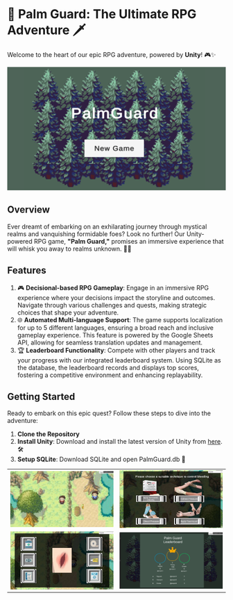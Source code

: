 # 🌴 Palm Guard: The Ultimate RPG Adventure 🗡️

Welcome to the heart of our epic RPG adventure, powered by **Unity**! 🎮✨
<td><img src="PalmGuard/1.png" alt="SS1" /></td>

## Overview

Ever dreamt of embarking on an exhilarating journey through mystical realms and vanquishing formidable foes? Look no further! Our Unity-powered RPG game, **"Palm Guard,"** promises an immersive experience that will whisk you away to realms unknown. 🏰🔮


## Features
1. 🎮 **Decisional-based RPG Gameplay**: Engage in an immersive RPG experience where your decisions impact the storyline and outcomes. Navigate through various challenges and quests, making strategic choices that shape your adventure.
2. 🌐 **Automated Multi-language Support**: The game supports localization for up to 5 different languages, ensuring a broad reach and inclusive gameplay experience. This feature is powered by the Google Sheets API, allowing for seamless translation updates and management.
3. 🏆 **Leaderboard Functionality**: Compete with other players and track your progress with our integrated leaderboard system. Using SQLite as the database, the leaderboard records and displays top scores, fostering a competitive environment and enhancing replayability.


## Getting Started

Ready to embark on this epic quest? Follow these steps to dive into the adventure:

1. **Clone the Repository**
2. **Install Unity**: Download and install the latest version of Unity from [here](https://unity.com/). 🛠️
3. **Setup SQLite**: Download SQLite and open PalmGuard.db 🔧

<table>
  <tr>
    <td><img src="PalmGuard/2.png" alt="SS2" /></td>
    <td><img src="PalmGuard/3.png" alt="SS3" /></td>
  <tr>
    <td><img src="PalmGuard/4.png" alt="SS4" /></td>
    <td><img src="PalmGuard/5.png" alt="SS5" /></td>
  </tr>
</table>

